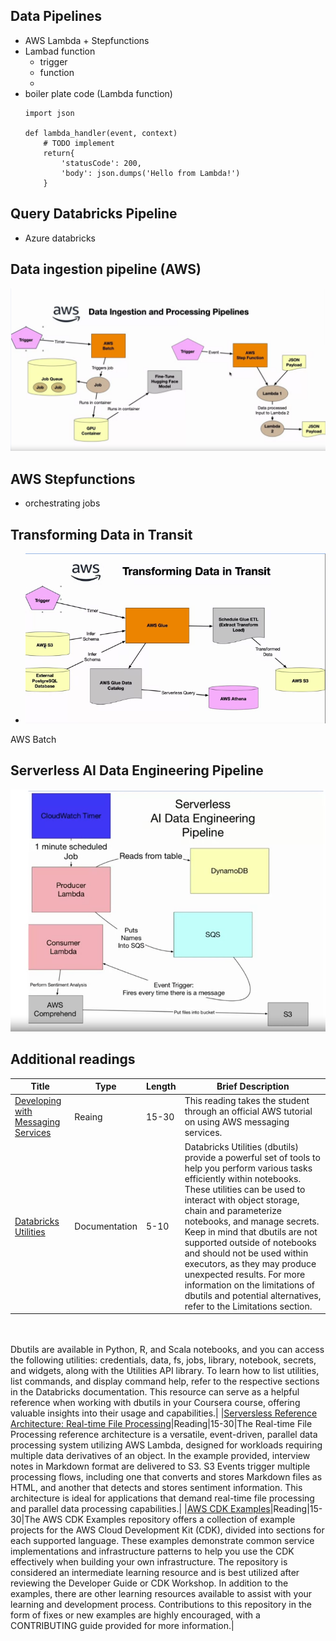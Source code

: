 ## Data Pipelines
- AWS Lambda + Stepfunctions
- Lambad function 
    - trigger
    - function
    - 
- boiler plate code  (Lambda function)
    ```
    import json

    def lambda_handler(event, context)
        # TODO implement
        return{
            'statusCode': 200,
            'body': json.dumps('Hello from Lambda!')
        }
    ```

## Query Databricks Pipeline
- Azure databricks

## Data ingestion pipeline (AWS)
![alt text](./images/image.png)

## AWS Stepfunctions
- orchestrating jobs

## Transforming Data in Transit
- ![alt text](./images/image_1.png)

AWS Batch

## Serverless AI Data Engineering Pipeline
![alt text](./images/image_2.png)

## Additional readings
|Title|Type|Length|Brief Description|
|---|---|---|---|
|[Developing with Messaging Services](https://docs.google.com/presentation/d/1tvHVXe_cWSGeOKB84pCCfMsm4_OlLOj_/edit#slide=id.p1)|Reaing|15-30|This reading takes the student through an official AWS tutorial on using AWS messaging services.|
|[Databricks Utilities](https://docs.databricks.com/dev-tools/databricks-utils.html#file-system-utility-dbutilsfs)|Documentation|5-10|Databricks Utilities (dbutils) provide a powerful set of tools to help you perform various tasks efficiently within notebooks. These utilities can be used to interact with object storage, chain and parameterize notebooks, and manage secrets. Keep in mind that dbutils are not supported outside of notebooks and should not be used within executors, as they may produce unexpected results. For more information on the limitations of dbutils and potential alternatives, refer to the Limitations section.
<br><br>
Dbutils are available in Python, R, and Scala notebooks, and you can access the following utilities: credentials, data, fs, jobs, library, notebook, secrets, and widgets, along with the Utilities API library. To learn how to list utilities, list commands, and display command help, refer to the respective sections in the Databricks documentation. This resource can serve as a helpful reference when working with dbutils in your Coursera course, offering valuable insights into their usage and capabilities.|
|[Serversless Reference Architecture: Real-time File Processing](https://github.com/aws-samples/lambda-refarch-fileprocessing)|Reading|15-30|The Real-time File Processing reference architecture is a versatile, event-driven, parallel data processing system utilizing AWS Lambda, designed for workloads requiring multiple data derivatives of an object. In the example provided, interview notes in Markdown format are delivered to S3. S3 Events trigger multiple processing flows, including one that converts and stores Markdown files as HTML, and another that detects and stores sentiment information. This architecture is ideal for applications that demand real-time file processing and parallel data processing capabilities.|
|[AWS CDK Examples](https://github.com/aws-samples/aws-cdk-examples)|Reading|15-30|The AWS CDK Examples repository offers a collection of example projects for the AWS Cloud Development Kit (CDK), divided into sections for each supported language. These examples demonstrate common service implementations and infrastructure patterns to help you use the CDK effectively when building your own infrastructure. The repository is considered an intermediate learning resource and is best utilized after reviewing the Developer Guide or CDK Workshop. In addition to the examples, there are other learning resources available to assist with your learning and development process. Contributions to this repository in the form of fixes or new examples are highly encouraged, with a CONTRIBUTING guide provided for more information.|